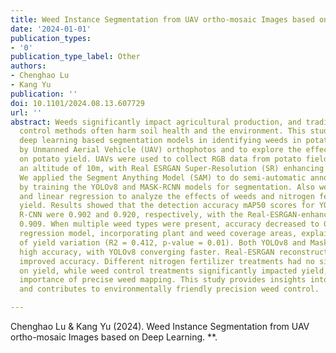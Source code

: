 ```yaml
---
title: Weed Instance Segmentation from UAV ortho-mosaic Images based on Deep Learning
date: '2024-01-01'
publication_types:
- '0'
publication_type_label: Other
authors:
- Chenghao Lu
- Kang Yu
publication: ''
doi: 10.1101/2024.08.13.607729
url: ''
abstract: Weeds significantly impact agricultural production, and traditional weed
  control methods often harm soil health and the environment. This study aims to develop
  deep learning based segmentation models in identifying weeds in potato fields captured
  by Unmanned Aerial Vehicle (UAV) orthophotos and to explore the effects of weeds
  on potato yield. UAVs were used to collect RGB data from potato fields, flying at
  an altitude of 10m, with Real ESRGAN Super-Resolution (SR) enhancing image resolution.
  We applied the Segment Anything Model (SAM) to do semi-automatic annotation, followed
  by training the YOLOv8 and MASK-RCNN models for segmentation. Also we used ANOVA
  and linear regression to analyze the effects of weeds and nitrogen fertilizer on
  yield. Results showed that the detection accuracy mAP50 scores for YOLOv8 and Mask
  R-CNN were 0.902 and 0.920, respectively, with the Real-ESRGAN-enhanced model achieving
  0.909. When multiple weed types were present, accuracy decreased to 0.86. The linear
  regression model, incorporating plant and weed coverage areas, explained 41.2\%
  of yield variation (R2 = 0.412, p-value = 0.01). Both YOLOv8 and Mask R-CNN achieved
  high accuracy, with YOLOv8 converging faster. Real-ESRGAN reconstruction slightly
  improved accuracy. Different nitrogen fertilizer treatments had no significant effect
  on yield, while weed control treatments significantly impacted yield, showing the
  importance of precise weed mapping. This study provides insights into weed segmentation
  and contributes to environmentally friendly precision weed control.

---
```


Chenghao Lu & Kang Yu (2024). Weed Instance Segmentation from UAV ortho-mosaic Images based on Deep Learning. **.
